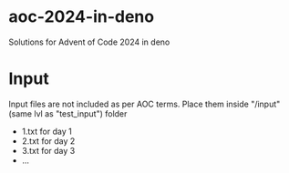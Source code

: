 # aoc-2024-in-deno
Solutions for Advent of Code 2024 in deno

# Input
Input files are not included as per AOC terms.
Place them inside "<root>/input" (same lvl as "test_input") folder
- 1.txt for day 1
- 2.txt for day 2
- 3.txt for day 3
- ...